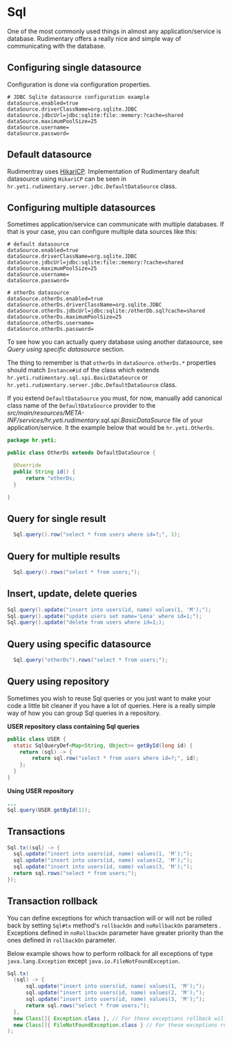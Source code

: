 # Sql
One of the most commonly used things in almost any application/service is database. Rudimentary offers a really nice and simple way of communicating with the database.

## Configuring single datasource
Configuration is done via configuration properties.
```properties
# JDBC Sqlite datasource configuration example
dataSource.enabled=true
dataSource.driverClassName=org.sqlite.JDBC
dataSource.jdbcUrl=jdbc:sqlite:file::memory:?cache=shared
dataSource.maximumPoolSize=25
dataSource.username=
dataSource.password=
```
## Default datasource
Rudimentray uses [HikariCP](https://github.com/brettwooldridge/HikariCP). Implementation of Rudimentary deafult datasource using `HikariCP` can be seen in `hr.yeti.rudimentary.server.jdbc.DefaultDataSource` class.

## Configuring multiple datasources
Sometimes application/service can communicate with multiple databases. If that is your case, you can configure multiple data sources like this:
```properties
# default datasource
dataSource.enabled=true
dataSource.driverClassName=org.sqlite.JDBC
dataSource.jdbcUrl=jdbc:sqlite:file::memory:?cache=shared
dataSource.maximumPoolSize=25
dataSource.username=
dataSource.password=

# otherDs datasource
dataSource.otherDs.enabled=true
dataSource.otherDs.driverClassName=org.sqlite.JDBC
dataSource.otherDs.jdbcUrl=jdbc:sqlite:/otherDb.sql?cache=shared
dataSource.otherDs.maximumPoolSize=25
dataSource.otherDs.username=
dataSource.otherDs.password=
```
To see how you can actually query database using another datasource, see *Query using specific datasource* section.

The thing to remember is that `otherDs` in `dataSource.otherDs.*` properties should match `Instance#id` of the class which extends `hr.yeti.rudimentary.sql.spi.BasicDataSource` or `hr.yeti.rudimentary.server.jdbc.DefaultDataSource` class. 

If you extend `DefaultDataSource` you must, for now, manually add canonical class name of the `DefaultDataSource` provider to the *src/main/resources/META-INF/services/hr.yeti.rudimentary.sql.spi.BasicDataSource* file of your application/service. It the example below that would be `hr.yeti.OtherDs`.
```java
package hr.yeti;

public class OtherDs extends DefaultDataSource {

  @Override
  public String id() {
      return "otherDs;
  }

}
```
## Query for single result
```java
  Sql.query().row("select * from users where id=?;", 1);
```
## Query for multiple results
```java
  Sql.query().rows("select * from users;");
```
## Insert, update, delete queries
```java
Sql.query().update("insert into users(id, name) values(1, 'M');");
Sql.query().update("update users set name='Lena' where id=1;");
Sql.query().update("delete from users where id=1;);
```
## Query using specific datasource
```java
  Sql.query("otherDs").rows("select * from users;");
```
## Query using repository
Sometimes you wish to reuse Sql queries or you just want to make your code a little bit cleaner if you have a lot of queries. Here is a really simple way of how you can group Sql queries in a repository.

**USER repository class containing Sql queries**
```java
public class USER {
  static SqlQueryDef<Map<String, Object>> getById(long id) {
    return (sql) -> {
        return sql.row("select * from users where id=?;", id);
    };
  }
}
```
**Using USER repository**
```java
...
Sql.query(USER.getById(1));
```
## Transactions
```java
Sql.tx((sql) -> {
  sql.update("insert into users(id, name) values(1, 'M');");
  sql.update("insert into users(id, name) values(2, 'M');");
  sql.update("insert into users(id, name) values(3, 'M');");
  return sql.rows("select * from users;");
});
```
## Transaction rollback
You can define exceptions for which transaction will or will not be rolled back by setting `Sql#tx` method's `rollbackOn` and `noRollbackOn` parameters . Exceptions defined in `noRollbackOn` parameter have greater priority than the ones defined in `rollbackOn` parameter.

Below example shows how to perform rollback for all exceptions of type `java.lang.Exception` except  `java.io.FileNotFoundException`.
```java
Sql.tx(
  (sql) -> {
      sql.update("insert into users(id, name) values(1, 'M');");
      sql.update("insert into users(id, name) values(2, 'M');");
      sql.update("insert into users(id, name) values(3, 'M');");
      return sql.rows("select * from users;");
  },
  new Class[]{ Exception.class }, // For these exceptions rollback will be performed
  new Class[]{ FileNotFoundException.class } // For these exceptions rollback will not be performed
);
```



